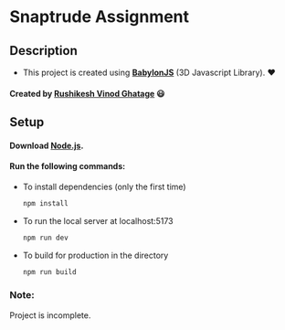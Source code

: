 # Snaptrude Assignment

## Description

-   This project is created using **[BabylonJS](https://www.babylonjs.com/)** (3D Javascript Library). :heart:

#### Created by [Rushikesh Vinod Ghatage](https://www.linkedin.com/in/rushikesh-ghatage-477489222/) :smiley:

## Setup

#### Download [Node.js](https://nodejs.org/en/download/).

#### Run the following commands:

-   To install dependencies (only the first time)
    ```bash
    npm install
    ```
-   To run the local server at localhost:5173
    ```bash
    npm run dev
    ```
-   To build for production in the directory
    ```bash
    npm run build
    ```

### Note:

Project is incomplete.
